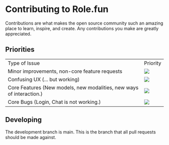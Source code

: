 # Contributing to Role.fun

Contributions are what makes the open source community such an amazing place to learn, inspire, and create. Any contributions you make are greatly appreciated.

## Priorities

<table>
  <tr>
    <td>
      Type of Issue
    </td>
    <td>
      Priority
    </td>
  </tr>
  <tr>
    <td>
      Minor improvements, non-core feature requests
    </td>
    <td>
      <a href="https://github.com/calcom/cal.com/issues?q=is:issue+is:open+sort:updated-desc+label:%22Low+priority%22">
        <img src="https://img.shields.io/badge/-Low%20Priority-green">
      </a>
    </td>
  </tr>
   <tr>
    <td>
      Confusing UX (... but working)
    </td>
    <td>
        <img src="https://img.shields.io/badge/-Medium%20Priority-yellow">
    </td>
  </tr>
  <tr>
    <td>
      Core Features (New models, new modalities, new ways of interaction.)
    </td>
    <td>
        <img src="https://img.shields.io/badge/-High%20Priority-orange">
    </td>
  </tr>
  <tr>
    <td>
      Core Bugs (Login, Chat is not working.)
    </td>
    <td>
        <img src="https://img.shields.io/badge/-Urgent-red">
    </td>
  </tr>
</table>

## Developing

The development branch is main. This is the branch that all pull requests should be made against.
